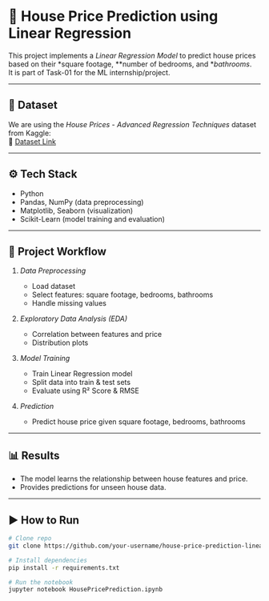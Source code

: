 # 🏡 House Price Prediction using Linear Regression

This project implements a *Linear Regression Model* to predict house prices based on their *square footage, **number of bedrooms, and **bathrooms*.  
It is part of Task-01 for the ML internship/project.

---

## 📂 Dataset
We are using the *House Prices - Advanced Regression Techniques* dataset from Kaggle:  
🔗 [Dataset Link](https://www.kaggle.com/c/house-prices-advanced-regression-techniques/data)

---

## ⚙ Tech Stack
- Python
- Pandas, NumPy (data preprocessing)
- Matplotlib, Seaborn (visualization)
- Scikit-Learn (model training and evaluation)

---

## 🚀 Project Workflow
1. *Data Preprocessing*
   - Load dataset
   - Select features: square footage, bedrooms, bathrooms
   - Handle missing values

2. *Exploratory Data Analysis (EDA)*
   - Correlation between features and price
   - Distribution plots

3. *Model Training*
   - Train Linear Regression model
   - Split data into train & test sets
   - Evaluate using R² Score & RMSE

4. *Prediction*
   - Predict house price given square footage, bedrooms, bathrooms

---

## 📊 Results
- The model learns the relationship between house features and price.
- Provides predictions for unseen house data.

---

## ▶ How to Run
```bash
# Clone repo
git clone https://github.com/your-username/house-price-prediction-linear-regression.git

# Install dependencies
pip install -r requirements.txt

# Run the notebook
jupyter notebook HousePricePrediction.ipynb
